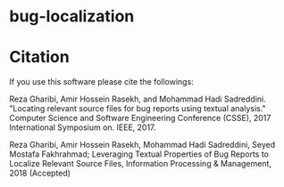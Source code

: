 # bug-localization

# Citation
If you use this software please cite the followings:

Reza Gharibi, Amir Hossein Rasekh, and Mohammad Hadi Sadreddini. "Locating relevant source files for bug reports using textual analysis." Computer Science and Software Engineering Conference (CSSE), 2017 International Symposium on. IEEE, 2017.

Reza Gharibi, Amir Hossein Rasekh, Mohammad Hadi Sadreddini, Seyed Mostafa Fakhrahmad; Leveraging Textual Properties of Bug Reports to Localize Relevant Source Files, Information Processing & Management, 2018 (Accepted)
